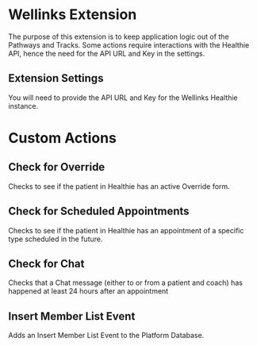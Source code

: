 # Wellinks Extension

The purpose of this extension is to keep application logic out of the Pathways and Tracks. Some actions require interactions with the Healthie API, hence the need for the API URL and Key in the settings.

## Extension Settings

You will need to provide the API URL and Key for the Wellinks Healthie instance.

# Custom Actions

## Check for Override

Checks to see if the patient in Healthie has an active Override form.

## Check for Scheduled Appointments

Checks to see if the patient in Healthie has an appointment of a specific type scheduled in the future.

## Check for Chat

Checks that a Chat message (either to or from a patient and coach) has happened at least 24 hours after an appointment

## Insert Member List Event

Adds an Insert Member List Event to the Platform Database.

